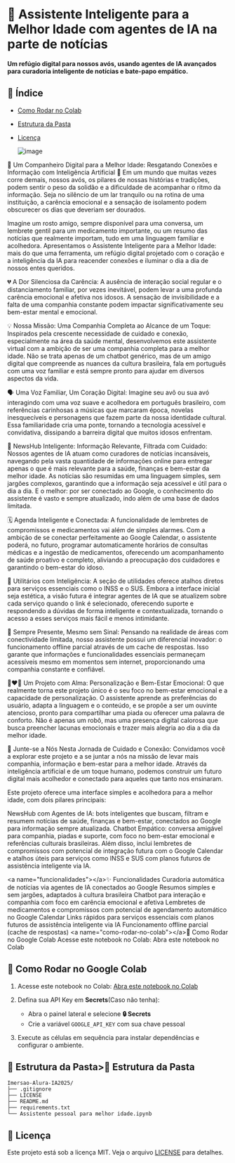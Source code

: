 # 🌟 Assistente Inteligente para a Melhor Idade com agentes de IA na parte de notícias

**Um refúgio digital para nossos avós, usando agentes de IA avançados para curadoria inteligente de notícias e bate-papo empático.**

## 📖 Índice

                                                      

* [Como Rodar no Colab](#como-rodar-no-colab)
* [Estrutura da Pasta](#estrutura-da-pasta)
* [Licença](#licenca)



   ![image](https://github.com/user-attachments/assets/5636e278-aa2b-40e5-b23e-6ff320a02fb2)




👵 Um Companheiro Digital para a Melhor Idade: Resgatando Conexões e Informação com Inteligência Artificial 🌟
Em um mundo que muitas vezes corre demais, nossos avós, os pilares de nossas histórias e tradições, podem sentir o peso da solidão e a dificuldade de acompanhar o ritmo da informação. Seja no silêncio de um lar tranquilo ou na rotina de uma instituição, a carência emocional e a sensação de isolamento podem obscurecer os dias que deveriam ser dourados.

Imagine um rosto amigo, sempre disponível para uma conversa, um lembrete gentil para um medicamento importante, ou um resumo das notícias que realmente importam, tudo em uma linguagem familiar e acolhedora. Apresentamos o Assistente Inteligente para a Melhor Idade: mais do que uma ferramenta, um refúgio digital projetado com o coração e a inteligência da IA para reacender conexões e iluminar o dia a dia de nossos entes queridos.

💔 A Dor Silenciosa da Carência: A ausência de interação social regular e o distanciamento familiar, por vezes inevitável, podem levar a uma profunda carência emocional e afetiva nos idosos. A sensação de invisibilidade e a falta de uma companhia constante podem impactar significativamente seu bem-estar mental e emocional.

💡 Nossa Missão: Uma Companhia Completa ao Alcance de um Toque: Inspirados pela crescente necessidade de cuidado e conexão, especialmente na área da saúde mental, desenvolvemos este assistente virtual com a ambição de ser uma companhia completa para a melhor idade. Não se trata apenas de um chatbot genérico, mas de um amigo digital que compreende as nuances da cultura brasileira, fala em português com uma voz familiar e está sempre pronto para ajudar em diversos aspectos da vida.

🗣️ Uma Voz Familiar, Um Coração Digital: Imagine seu avô ou sua avó interagindo com uma voz suave e acolhedora em português brasileiro, com referências carinhosas a músicas que marcaram época, novelas inesquecíveis e personagens que fazem parte da nossa identidade cultural. Essa familiaridade cria uma ponte, tornando a tecnologia acessível e convidativa, dissipando a barreira digital que muitos idosos enfrentam.

📰 NewsHub Inteligente: Informação Relevante, Filtrada com Cuidado: Nossos agentes de IA atuam como curadores de notícias incansáveis, navegando pela vasta quantidade de informações online para entregar apenas o que é mais relevante para a saúde, finanças e bem-estar da melhor idade. As notícias são resumidas em uma linguagem simples, sem jargões complexos, garantindo que a informação seja acessível e útil para o dia a dia. E o melhor: por ser conectado ao Google, o conhecimento do assistente é vasto e sempre atualizado, indo além de uma base de dados limitada.

🗓️ Agenda Inteligente e Conectada: A funcionalidade de lembretes de compromissos e medicamentos vai além de simples alarmes. Com a ambição de se conectar perfeitamente ao Google Calendar, o assistente poderá, no futuro, programar automaticamente horários de consultas médicas e a ingestão de medicamentos, oferecendo um acompanhamento de saúde proativo e completo, aliviando a preocupação dos cuidadores e garantindo o bem-estar do idoso.

🔗 Utilitários com Inteligência: A seção de utilidades oferece atalhos diretos para serviços essenciais como o INSS e o SUS. Embora a interface inicial seja estética, a visão futura é integrar agentes de IA que se atualizem sobre cada serviço quando o link é selecionado, oferecendo suporte e respondendo a dúvidas de forma inteligente e contextualizada, tornando o acesso a esses serviços mais fácil e menos intimidante.

📶 Sempre Presente, Mesmo sem Sinal: Pensando na realidade de áreas com conectividade limitada, nosso assistente possui um diferencial inovador: o funcionamento offline parcial através de um cache de respostas. Isso garante que informações e funcionalidades essenciais permaneçam acessíveis mesmo em momentos sem internet, proporcionando uma companhia constante e confiável.

👵❤️👴 Um Projeto com Alma: Personalização e Bem-Estar Emocional: O que realmente torna este projeto único é o seu foco no bem-estar emocional e a capacidade de personalização. O assistente aprende as preferências do usuário, adapta a linguagem e o conteúdo, e se propõe a ser um ouvinte atencioso, pronto para compartilhar uma piada ou oferecer uma palavra de conforto. Não é apenas um robô, mas uma presença digital calorosa que busca preencher lacunas emocionais e trazer mais alegria ao dia a dia da melhor idade.

🚀 Junte-se a Nós Nesta Jornada de Cuidado e Conexão: Convidamos você a explorar este projeto e a se juntar a nós na missão de levar mais companhia, informação e bem-estar para a melhor idade. Através da inteligência artificial e de um toque humano, podemos construir um futuro digital mais acolhedor e conectado para aqueles que tanto nos ensinaram.


Este projeto oferece uma interface simples e acolhedora para a melhor idade, com dois pilares principais:

NewsHub com Agentes de IA: bots inteligentes que buscam, filtram e resumem notícias de saúde, finanças e bem-estar, conectados ao Google para informação sempre atualizada.
Chatbot Empático: conversa amigável para companhia, piadas e suporte, com foco no bem-estar emocional e referências culturais brasileiras.
Além disso, inclui lembretes de compromissos com potencial de integração futura com o Google Calendar e atalhos úteis para serviços como INSS e SUS com planos futuros de assistência inteligente via IA.

&lt;a name="funcionalidades">&lt;/a>✨ Funcionalidades
Curadoria automática de notícias via agentes de IA conectados ao Google
Resumos simples e sem jargões, adaptados à cultura brasileira
Chatbot para interação e companhia com foco em carência emocional e afetiva
Lembretes de medicamentos e compromissos com potencial de agendamento automático no Google Calendar
Links rápidos para serviços essenciais com planos futuros de assistência inteligente via IA
Funcionamento offline parcial (cache de respostas)
&lt;a name="como-rodar-no-colab">&lt;/a>🚀 Como Rodar no Google Colab
Acesse este notebook no Colab:
Abra este notebook no Colab

## <a name="como-rodar-no-colab"></a>🚀 Como Rodar no Google Colab

1. Acesse este notebook no Colab:
   [Abra este notebook no Colab](https://colab.research.google.com/github/SAGIEV007/Imersao-Alura-IA2025/blob/main/Assistente%20pessoal%20para%20melhor%20idade.ipynb)

2. Defina sua API Key em **Secrets**(Caso não tenha):

   * Abra o painel lateral e selecione **🔒 Secrets**
   * Crie a variável `GOOGLE_API_KEY` com sua chave pessoal

3. Execute as células em sequência para instalar dependências e configurar o ambiente.

## <a name="estrutura-da-pasta"></a>📂 Estrutura da Pasta></a>📂 Estrutura da Pasta

```
Imersao-Alura-IA2025/
├── .gitignore
├── LICENSE
├── README.md
├── requirements.txt
└── Assistente pessoal para melhor idade.ipynb

```

## <a name="licenca"></a>📄 Licença

Este projeto está sob a licença MIT. Veja o arquivo [LICENSE](LICENSE) para detalhes.

